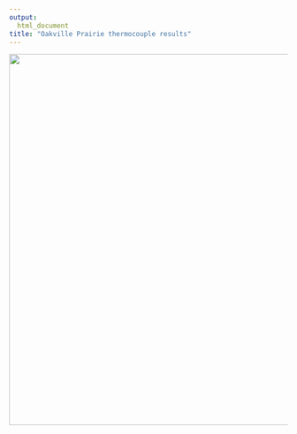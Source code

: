 ```yaml
---
output:
  html_document
title: "Oakville Prairie thermocouple results"
---
```






<img src="C:/Users/Devan.McGranahan/GoogleDrive/FireScienceDIY/FeatherFlame/paper/MEETTcurves-1.png" width="672" />
